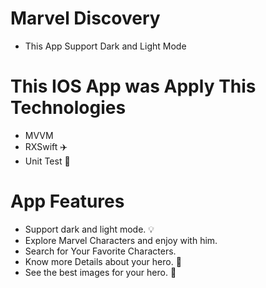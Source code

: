 # Marvel Discovery
- This App Support Dark and Light Mode
# This IOS App was Apply This Technologies
- MVVM 
- RXSwift ✈️
- Unit Test 🧩

# App Features
- Support dark and light mode. 💡
- Explore Marvel Characters and enjoy with him.
- Search for Your Favorite Characters. 
- Know more Details about your hero. 🔑
- See the best images for your hero. 🎉
